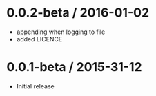 0.0.2-beta / 2016-01-02
=======================

  * appending when logging to file
  * added LICENCE

0.0.1-beta / 2015-31-12
=======================

  * Initial release

